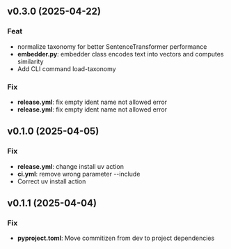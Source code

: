 ## v0.3.0 (2025-04-22)

### Feat

- normalize taxonomy for better SentenceTransformer performance
- **embedder.py**: embedder class encodes text into vectors and computes similarity
- Add CLI command load-taxonomy

### Fix

- **release.yml**: fix empty ident name not allowed error
- **release.yml**: fix empty ident name not allowed error

## v0.1.0 (2025-04-05)

### Fix

- **release.yml**: change install uv action
- **ci.yml**: remove wrong parameter --include
- Correct uv install action

## v0.1.1 (2025-04-04)

### Fix

- **pyproject.toml**: Move commitizen from dev to project dependencies
